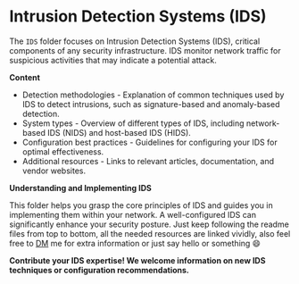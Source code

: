 # Intrusion Detection Systems (IDS)

The `IDS` folder focuses on Intrusion Detection Systems (IDS), critical components of any security infrastructure. IDS monitor network traffic for suspicious activities that may indicate a potential attack.

**Content**

* Detection methodologies - Explanation of common techniques used by IDS to detect intrusions, such as signature-based and anomaly-based detection.
* System types - Overview of different types of IDS, including network-based IDS (NIDS) and host-based IDS (HIDS).
* Configuration best practices - Guidelines for configuring your IDS for optimal effectiveness.
* Additional resources - Links to relevant articles, documentation, and vendor websites.

**Understanding and Implementing IDS**

This folder helps you grasp the core principles of IDS and guides you in implementing them within your network. A well-configured IDS can significantly enhance your security posture. Just keep following the readme files from top to bottom, all the needed resources are linked vividly, also feel free to [DM](https://t.me/B3hrady) me for extra information or just say hello or something :smile:

**Contribute your IDS expertise! We welcome information on new IDS techniques or configuration recommendations.**
